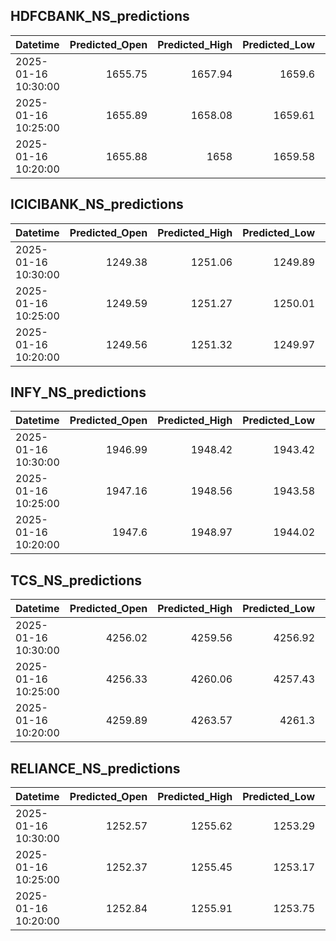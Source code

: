 ## HDFCBANK_NS_predictions
| Datetime            |   Predicted_Open |   Predicted_High |   Predicted_Low |   Predicted_Close |   Predicted_Volume |
|:--------------------|-----------------:|-----------------:|----------------:|------------------:|-------------------:|
| 2025-01-16 10:30:00 |          1655.75 |          1657.94 |         1659.6  |           1660.47 |             183016 |
| 2025-01-16 10:25:00 |          1655.89 |          1658.08 |         1659.61 |           1660.53 |             197390 |
| 2025-01-16 10:20:00 |          1655.88 |          1658    |         1659.58 |           1660.63 |             214795 |

## ICICIBANK_NS_predictions
| Datetime            |   Predicted_Open |   Predicted_High |   Predicted_Low |   Predicted_Close |   Predicted_Volume |
|:--------------------|-----------------:|-----------------:|----------------:|------------------:|-------------------:|
| 2025-01-16 10:30:00 |          1249.38 |          1251.06 |         1249.89 |           1251.39 |            57124.7 |
| 2025-01-16 10:25:00 |          1249.59 |          1251.27 |         1250.01 |           1251.47 |            59754.8 |
| 2025-01-16 10:20:00 |          1249.56 |          1251.32 |         1249.97 |           1251.43 |            61513.7 |

## INFY_NS_predictions
| Datetime            |   Predicted_Open |   Predicted_High |   Predicted_Low |   Predicted_Close |   Predicted_Volume |
|:--------------------|-----------------:|-----------------:|----------------:|------------------:|-------------------:|
| 2025-01-16 10:30:00 |          1946.99 |          1948.42 |         1943.42 |           1945.91 |            57714.2 |
| 2025-01-16 10:25:00 |          1947.16 |          1948.56 |         1943.58 |           1946.12 |            58403.5 |
| 2025-01-16 10:20:00 |          1947.6  |          1948.97 |         1944.02 |           1946.6  |            59542.1 |

## TCS_NS_predictions
| Datetime            |   Predicted_Open |   Predicted_High |   Predicted_Low |   Predicted_Close |   Predicted_Volume |
|:--------------------|-----------------:|-----------------:|----------------:|------------------:|-------------------:|
| 2025-01-16 10:30:00 |          4256.02 |          4259.56 |         4256.92 |           4256.4  |            29023   |
| 2025-01-16 10:25:00 |          4256.33 |          4260.06 |         4257.43 |           4256.82 |            29127.3 |
| 2025-01-16 10:20:00 |          4259.89 |          4263.57 |         4261.3  |           4260.14 |            30462.4 |

## RELIANCE_NS_predictions
| Datetime            |   Predicted_Open |   Predicted_High |   Predicted_Low |   Predicted_Close |   Predicted_Volume |
|:--------------------|-----------------:|-----------------:|----------------:|------------------:|-------------------:|
| 2025-01-16 10:30:00 |          1252.57 |          1255.62 |         1253.29 |           1253.8  |             138786 |
| 2025-01-16 10:25:00 |          1252.37 |          1255.45 |         1253.17 |           1253.69 |             145373 |
| 2025-01-16 10:20:00 |          1252.84 |          1255.91 |         1253.75 |           1254.34 |             154202 |

